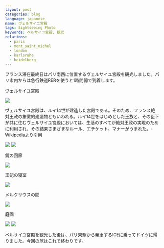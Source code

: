 ```yaml
---
layout: post
categories: blog
language: japanese
name: ヴェルサイユ宮殿
tags: Sightseeing Photo
keywords: ベルサイユ宮殿, 観光
relations:
  - paris
  - mont_saint_michel
  - london
  - karlsruhe
  - heidelberg
---
```


フランス滞在最終日はパリ南西に位置するヴェルサイユ宮殿を観光しました。パリ市内からは急行鉄道RERを使うと1時間弱で到着します。

<p class="injection-center">ヴェルサイユ宮殿</p>

<img src="https://dl.dropboxusercontent.com/u/12208857/img/versailles02.JPG" class="image-on-frame image-fade">

ヴェルサイユ宮殿は、ルイ14世が建造した宮殿である。そのため、フランス絶対王政の象徴的建造物ともいわれる。ルイ14世をはじめとした王族と、その臣下が共に住むヴェルサイユ宮殿においては、生活のすべてが絶対王政の実現のために利用され、その結果さまざまなルール、エチケット、マナーがうまれた。-Wikipediaより引用

<img src="https://dl.dropboxusercontent.com/u/12208857/img/versailles03.JPG" class="image-on-frame image-fade">

<img src="https://dl.dropboxusercontent.com/u/12208857/img/versailles04.JPG" class="image-on-frame image-fade">

<p class="injection-center">鏡の回廊</p>

<img src="https://dl.dropboxusercontent.com/u/12208857/img/versailles05.JPG" class="image-on-frame image-fade">

<p class="injection-center">王妃の寝室</p>

<img src="https://dl.dropboxusercontent.com/u/12208857/img/versailles06.JPG" class="image-on-frame image-fade">

<p class="injection-center">メルクリウスの間</p>

<img src="https://dl.dropboxusercontent.com/u/12208857/img/versailles07.JPG" class="image-on-frame image-fade">

<p class="injection-center">庭園</p>

<img src="https://dl.dropboxusercontent.com/u/12208857/img/versailles08.JPG" class="image-on-frame image-fade">

<img src="https://dl.dropboxusercontent.com/u/12208857/img/versailles09.JPG" class="image-on-frame image-fade">

ベルサイユ宮殿を観光した後は、パリ東駅から発車するICEに乗ってドイツに帰りました。今回の旅はこれで終わりです。
